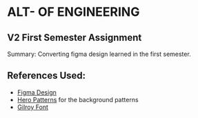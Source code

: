 # ALT- OF ENGINEERING 
## V2 First Semester Assignment
Summary:
Converting figma design learned in the first semester.

## References Used:
- [Figma Design](https://www.figma.com/file/vJslKKLyFWKkQ5xIO5Q4CG/Alt-(Copy)?type=design&node-id=1-242&mode=design&t=r6gChv5b7eiNVFkT-0)
- [Hero Patterns](https://heropatterns.com) for the background patterns
- [Gilroy Font](https://fontshub.pro/font/gilroy-download)
